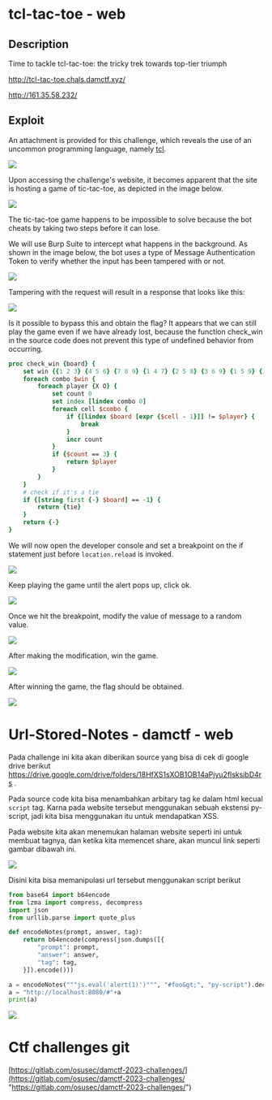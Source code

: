 # tcl-tac-toe - web
## Description
Time to tackle tcl-tac-toe: the tricky trek towards top-tier triumph

http://tcl-tac-toe.chals.damctf.xyz/

http://161.35.58.232/

## Exploit
An attachment is provided for this challenge, which reveals the use of an uncommon programming language, namely [tcl](https://wapp.tcl-lang.org/).

![](https://i.imgur.com/scr35Wb.png)

Upon accessing the challenge's website, it becomes apparent that the site is hosting a game of tic-tac-toe, as depicted in the image below.

![](https://i.imgur.com/DCh9yyV.png)

The tic-tac-toe game happens to be impossible to solve because the bot cheats by taking two steps before it can lose.

We will use Burp Suite to intercept what happens in the background. As shown in the image below, the bot uses a type of Message Authentication Token to verify whether the input has been tampered with or not.

![](https://i.imgur.com/VE9CU7S.png)

Tampering with the request will result in a response that looks like this:

![](https://i.imgur.com/l936PJj.png)

Is it possible to bypass this and obtain the flag? It appears that we can still play the game even if we have already lost, because the function check_win in the source code does not prevent this type of undefined behavior from occurring.

```tcl 
proc check_win {board} {
    set win {{1 2 3} {4 5 6} {7 8 9} {1 4 7} {2 5 8} {3 6 9} {1 5 9} {3 5 7}}
    foreach combo $win {
        foreach player {X O} {
            set count 0
            set index [lindex combo 0]
            foreach cell $combo {
                if {[lindex $board [expr {$cell - 1}]] != $player} {
                    break
                }
                incr count
            }
            if {$count == 3} {
                return $player
            }
        }
    }
    # check if it's a tie
    if {[string first {-} $board] == -1} {
        return {tie}
    }
    return {-}
}
```

We will now open the developer console and set a breakpoint on the if statement just before `location.reload` is invoked.

![](https://i.imgur.com/AnYpY4l.png)

Keep playing the game until the alert pops up, click ok.

![](https://i.imgur.com/50g1GAz.png)

Once we hit the breakpoint, modify the value of message to a random value.

![](https://i.imgur.com/roHDtqo.png)

After making the modification, win the game.

![](https://i.imgur.com/rgVThpz.png)

After winning the game, the flag should be obtained.

![](https://i.imgur.com/0HQUkR8.png)

# Url-Stored-Notes - damctf - web
Pada challenge ini kita akan diberikan source yang bisa di cek di google drive berikut https://drive.google.com/drive/folders/18HfXS1sXOB1OB14aPjyu2flsksibD4rs .

Pada source code kita bisa menambahkan arbitary tag ke dalam html kecual `script` tag. Karna pada website tersebut menggunakan sebuah ekstensi py-script, jadi kita bisa menggunakan itu untuk mendapatkan XSS.

Pada website kita akan menemukan halaman website seperti ini untuk membuat tagnya, dan ketika kita memencet share, akan muncul link seperti gambar dibawah ini.

![](https://i.imgur.com/8SvhMqV.png)

Disini kita bisa memanipulasi url tersebut menggunakan script berikut

```python 
from base64 import b64encode
from lzma import compress, decompress
import json
from urllib.parse import quote_plus

def encodeNotes(prompt, answer, tag):
    return b64encode(compress(json.dumps([{
        "prompt": prompt,
        "answer": answer,
        "tag": tag,
    }]).encode()))

a = encodeNotes("""js.eval('alert(1)')""", "#foo&gt;", "py-script").decode()
a = "http://localhost:8080/#"+a
print(a)
```

![](https://i.imgur.com/HsiIja5.png)

# Ctf challenges git
[https://gitlab.com/osusec/damctf-2023-challenges/](https://gitlab.com/osusec/damctf-2023-challenges/ "https://gitlab.com/osusec/damctf-2023-challenges/")